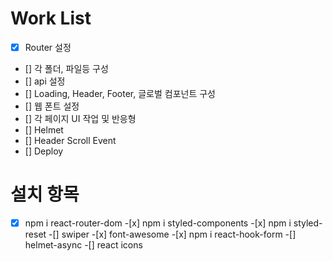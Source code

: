 # Work List

- [x] Router 설정
- [] 각 폴더, 파일등 구성
- [] api 설정
- [] Loading, Header, Footer, 글로벌 컴포넌트 구성
- [] 웹 폰트 설정
- [] 각 페이지 UI 작업 및 반응형
- [] Helmet
- [] Header Scroll Event
- [] Deploy

# 설치 항목

-[x] npm i react-router-dom -[x] npm i styled-components -[x] npm i styled-reset
-[] swiper -[x] font-awesome -[x] npm i react-hook-form
-[] helmet-async
-[] react icons

